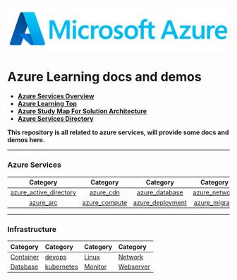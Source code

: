 ![azure](./img/azure.png)

# Azure Learning docs and demos

- [**Azure Services Overview**](https://azurecharts.com/overview)
- [**Azure Learning Top**](https://azurecharts.com/learning/top)
- [**Azure Study Map For Solution Architecture**](https://azurecharts.com/learning/map/?r=solution-architect&l=advanced)
- [**Azure Services Directory**](https://azurecharts.com/directory)

**This repository is all related to azure services, will provide some docs and demos here.**

---

### Azure Services

|                        Category                        |               Category               |                  Category                  |               Category               |               Category               |
| :----------------------------------------------------: | :----------------------------------: | :----------------------------------------: | :----------------------------------: | :----------------------------------: |
| [azure_active_directory](Azure/azure_active_directory) |     [azure_cdn](Azure/azure_cdn)     |   [azure_database](Azure/azure_database)   | [azure_network](Azure/azure_network) | [azure_storage](Azure/azure_storage) |
|              [azure_arc](Azure/azure_arc)              | [azure_compute](Azure/azure_compute) | [azure_deployment](Azure/azure_deployment) | [azure_migrate](Azure/azure_migrate) |   [Infrastructure](Infrastructure)   |

---

### Infrastructure

| Category                              | Category                                | Category                          | Category                              |
| :------------------------------------ | :-------------------------------------- | :-------------------------------- | :------------------------------------ |
| [Container](Infrastructure/Container) | [devops](Infrastructure/devops)         | [Linux](Infrastructure/Linux)     | [Network](Infrastructure/Network)     |
| [Database](Infrastructure/Database)   | [kubernetes](Infrastructure/kubernetes) | [Monitor](Infrastructure/Monitor) | [Webserver](Infrastructure/Webserver) |

